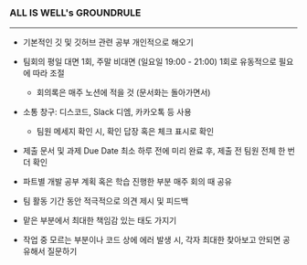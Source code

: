 
### ALL IS WELL's GROUNDRULE
---

- 기본적인 깃 및 깃허브 관련 공부 개인적으로 해오기
  
- 팀회의 평일 대면 1회, 주말 비대면 (일요일 19:00 - 21:00) 1회로 유동적으로 필요에 따라 조절
  - 회의록은 매주 노션에 적을 것 (문서화는 돌아가면서)
-  소통 창구: 디스코드, Slack 디엠, 카카오톡 등 사용
    - 팀원 메세지 확인 시, 확인 답장 혹은 체크 표시로 확인
- 제출 문서 및 과제 Due Date 최소 하루 전에 미리 완료 후, 제출 전 팀원 전체 한 번 더 확인
- 파트별 개발 공부 계획 혹은 학습 진행한 부분 매주 회의 때 공유
- 팀 활동 기간 동안 적극적으로 의견 제시 및 피드백
- 맡은 부분에서 최대한 책임감 있는 태도 가지기
- 작업 중 모르는 부분이나 코드 상에 에러 발생 시, 각자 최대한 찾아보고 안되면 공유해서 질문하기
